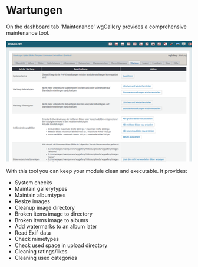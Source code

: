 # Wartungen

On the dashboard tab 'Maintenance' wgGallery provides a comprehensive maintenance tool.

![Maintenance dashboard](../../../.gitbook/assets/maintenance1_de.png)

With this tool you can keep your module clean and executable. It provides:

* System checks
* Maintain gallerytypes
* Maintain albumtypes
* Resize images
* Cleanup image directory
* Broken items image to directory
* Broken items image to albums
* Add watermarks to an album later
* Read Exif-data
* Check mimetypes
* Check used space in upload directory
* Cleaning ratings/likes
* Cleaning used categories

